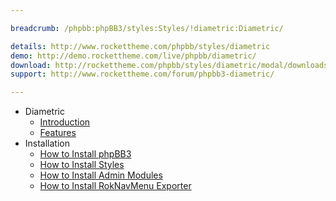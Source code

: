 ```yaml
---

breadcrumb: /phpbb:phpBB3/styles:Styles/!diametric:Diametric/

details: http://www.rockettheme.com/phpbb/styles/diametric
demo: http://demo.rockettheme.com/live/phpbb/diametric/
download: http://rockettheme.com/phpbb/styles/diametric/modal/downloads
support: http://www.rockettheme.com/forum/phpbb3-diametric/

---
```


* Diametric
	* [Introduction](INDEX.md#introduction)
	* [Features](INDEX.md#features)
* Installation
	* [How to Install phpBB3](../../start/install.md)
	* [How to Install Styles](../../start/styles.md)
	* [How to Install Admin Modules](../../start/styles.md#installing-administrative-modules)
	* [How to Install RokNavMenu Exporter](../../modules/roknavmenu.md)